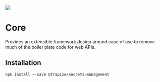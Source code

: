 ![](https://github.com/trapize/secret-management/workflows/Unit%20Tests/badge.svg)
# Core
Provides an extensible framework design around ease of use to remove much of the boiler plate code for web APIs.

## Installation
`npm install --save @trapize/secrets-management`

